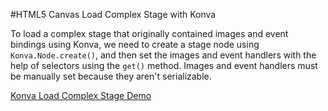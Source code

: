 
#HTML5 Canvas Load Complex Stage with Konva

To load a complex stage that originally contained images and event bindings using Konva,
we need to create a stage node using `Konva.Node.create()`, and then set the
images and event handlers with the help of selectors using the `get()` method.
Images and event handlers must be manually set because they aren't serializable.

<a class="jsbin-embed" href="http://jsbin.com/kujir/1/embed?js,output">Konva Load Complex Stage Demo</a><script src="http://static.jsbin.com/js/embed.js"></script>
